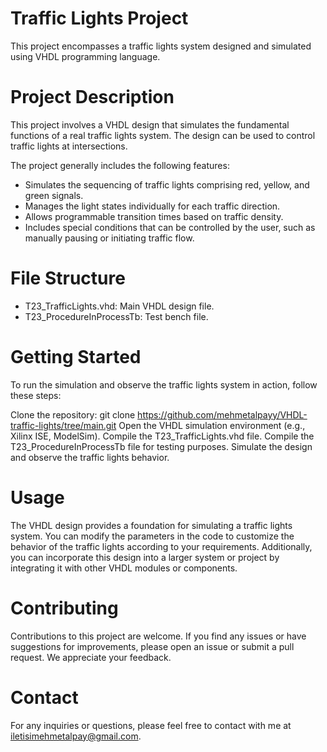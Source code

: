 # Traffic Lights Project

This project encompasses a traffic lights system designed and simulated using VHDL programming language.

# Project Description

This project involves a VHDL design that simulates the fundamental functions of a real traffic lights system. The design can be used to control traffic lights at intersections.

The project generally includes the following features:
- Simulates the sequencing of traffic lights comprising red, yellow, and green signals.
- Manages the light states individually for each traffic direction.
- Allows programmable transition times based on traffic density.
- Includes special conditions that can be controlled by the user, such as manually pausing or initiating traffic flow.

# File Structure

- T23_TrafficLights.vhd: Main VHDL design file.
- T23_ProcedureInProcessTb: Test bench file.

# Getting Started

To run the simulation and observe the traffic lights system in action, follow these steps:

Clone the repository: git clone https://github.com/mehmetalpayy/VHDL-traffic-lights/tree/main.git
Open the VHDL simulation environment (e.g., Xilinx ISE, ModelSim).
Compile the T23_TrafficLights.vhd file.
Compile the T23_ProcedureInProcessTb file for testing purposes.
Simulate the design and observe the traffic lights behavior.

# Usage

The VHDL design provides a foundation for simulating a traffic lights system. You can modify the parameters in the code to customize the behavior of the traffic lights according to your requirements. Additionally, you can incorporate this design into a larger system or project by integrating it with other VHDL modules or components.

# Contributing

Contributions to this project are welcome. If you find any issues or have suggestions for improvements, please open an issue or submit a pull request. We appreciate your feedback.

# Contact

For any inquiries or questions, please feel free to contact with me at iletisimehmetalpay@gmail.com.
